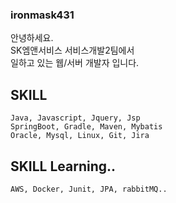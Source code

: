 ### ironmask431

안녕하세요.   
SK엠앤서비스 서비스개발2팀에서    
일하고 있는 웹/서버 개발자 입니다.

## SKILL
    Java, Javascript, Jquery, Jsp  
    SpringBoot, Gradle, Maven, Mybatis 
    Oracle, Mysql, Linux, Git, Jira     
    
## SKILL Learning..   
    AWS, Docker, Junit, JPA, rabbitMQ..
